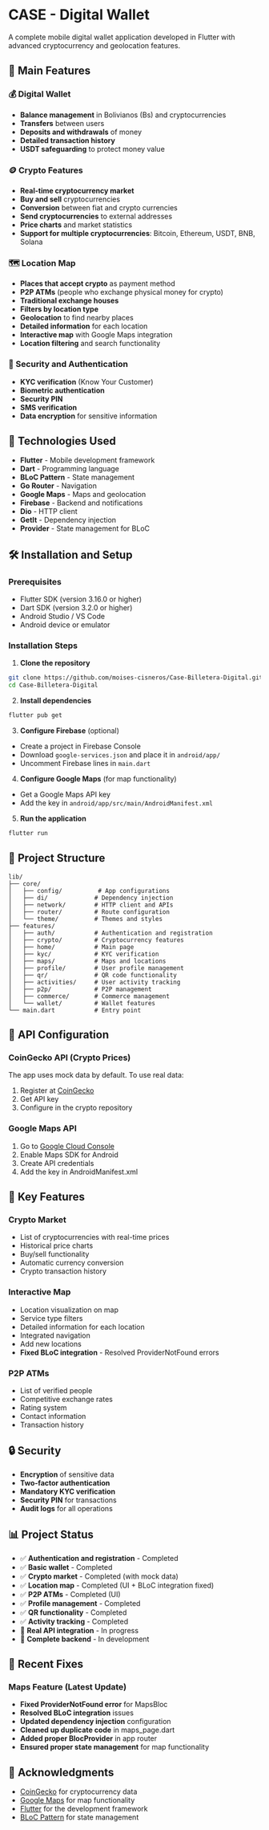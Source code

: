 # CASE - Digital Wallet

A complete mobile digital wallet application developed in Flutter with advanced cryptocurrency and geolocation features.

## 🚀 Main Features

### 💰 Digital Wallet
- **Balance management** in Bolivianos (Bs) and cryptocurrencies
- **Transfers** between users
- **Deposits and withdrawals** of money
- **Detailed transaction history**
- **USDT safeguarding** to protect money value

### 🪙 Crypto Features
- **Real-time cryptocurrency market**
- **Buy and sell** cryptocurrencies
- **Conversion** between fiat and crypto currencies
- **Send cryptocurrencies** to external addresses
- **Price charts** and market statistics
- **Support for multiple cryptocurrencies**: Bitcoin, Ethereum, USDT, BNB, Solana

### 🗺️ Location Map
- **Places that accept crypto** as payment method
- **P2P ATMs** (people who exchange physical money for crypto)
- **Traditional exchange houses**
- **Filters by location type**
- **Geolocation** to find nearby places
- **Detailed information** for each location
- **Interactive map** with Google Maps integration
- **Location filtering** and search functionality

### 🔐 Security and Authentication
- **KYC verification** (Know Your Customer)
- **Biometric authentication**
- **Security PIN**
- **SMS verification**
- **Data encryption** for sensitive information

## 📱 Technologies Used

- **Flutter** - Mobile development framework
- **Dart** - Programming language
- **BLoC Pattern** - State management
- **Go Router** - Navigation
- **Google Maps** - Maps and geolocation
- **Firebase** - Backend and notifications
- **Dio** - HTTP client
- **GetIt** - Dependency injection
- **Provider** - State management for BLoC

## 🛠️ Installation and Setup

### Prerequisites
- Flutter SDK (version 3.16.0 or higher)
- Dart SDK (version 3.2.0 or higher)
- Android Studio / VS Code
- Android device or emulator

### Installation Steps

1. **Clone the repository**
```bash
git clone https://github.com/moises-cisneros/Case-Billetera-Digital.git
cd Case-Billetera-Digital
```

2. **Install dependencies**
```bash
flutter pub get
```

3. **Configure Firebase** (optional)
- Create a project in Firebase Console
- Download `google-services.json` and place it in `android/app/`
- Uncomment Firebase lines in `main.dart`

4. **Configure Google Maps** (for map functionality)
- Get a Google Maps API key
- Add the key in `android/app/src/main/AndroidManifest.xml`

5. **Run the application**
```bash
flutter run
```

## 📁 Project Structure

```
lib/
├── core/
│   ├── config/          # App configurations
│   ├── di/             # Dependency injection
│   ├── network/        # HTTP client and APIs
│   ├── router/         # Route configuration
│   └── theme/          # Themes and styles
├── features/
│   ├── auth/           # Authentication and registration
│   ├── crypto/         # Cryptocurrency features
│   ├── home/           # Main page
│   ├── kyc/            # KYC verification
│   ├── maps/           # Maps and locations
│   ├── profile/        # User profile management
│   ├── qr/             # QR code functionality
│   ├── activities/     # User activity tracking
│   ├── p2p/            # P2P management
│   ├── commerce/       # Commerce management
│   └── wallet/         # Wallet features
└── main.dart           # Entry point
```

## 🔧 API Configuration

### CoinGecko API (Crypto Prices)
The app uses mock data by default. To use real data:
1. Register at [CoinGecko](https://www.coingecko.com/en/api)
2. Get API key
3. Configure in the crypto repository

### Google Maps API
1. Go to [Google Cloud Console](https://console.cloud.google.com/)
2. Enable Maps SDK for Android
3. Create API credentials
4. Add the key in AndroidManifest.xml

## 🎯 Key Features

### Crypto Market
- List of cryptocurrencies with real-time prices
- Historical price charts
- Buy/sell functionality
- Automatic currency conversion
- Crypto transaction history

### Interactive Map
- Location visualization on map
- Service type filters
- Detailed information for each location
- Integrated navigation
- Add new locations
- **Fixed BLoC integration** - Resolved ProviderNotFound errors

### P2P ATMs
- List of verified people
- Competitive exchange rates
- Rating system
- Contact information
- Transaction history

## 🔒 Security

- **Encryption** of sensitive data
- **Two-factor authentication**
- **Mandatory KYC verification**
- **Security PIN** for transactions
- **Audit logs** for all operations

## 📊 Project Status

- ✅ **Authentication and registration** - Completed
- ✅ **Basic wallet** - Completed
- ✅ **Crypto market** - Completed (with mock data)
- ✅ **Location map** - Completed (UI + BLoC integration fixed)
- ✅ **P2P ATMs** - Completed (UI)
- ✅ **Profile management** - Completed
- ✅ **QR functionality** - Completed
- ✅ **Activity tracking** - Completed
- 🔄 **Real API integration** - In progress
- 🔄 **Complete backend** - In development

## 🐛 Recent Fixes

### Maps Feature (Latest Update)
- **Fixed ProviderNotFound error** for MapsBloc
- **Resolved BLoC integration** issues
- **Updated dependency injection** configuration
- **Cleaned up duplicate code** in maps_page.dart
- **Added proper BlocProvider** in app router
- **Ensured proper state management** for map functionality


## 🙏 Acknowledgments

- [CoinGecko](https://www.coingecko.com/) for cryptocurrency data
- [Google Maps](https://developers.google.com/maps) for map functionality
- [Flutter](https://flutter.dev/) for the development framework
- [BLoC Pattern](https://bloclibrary.dev/) for state management